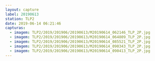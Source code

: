 ```yaml
---
layout: capture
label: 20190613
station: TLP2
date: 2019-06-14 06:21:46
capturas:
  - imagem: TLP2/2019/201906/20190613/M20190614_062146_TLP_2P.jpg
  - imagem: TLP2/2019/201906/20190613/M20190614_064809_TLP_2P.jpg
  - imagem: TLP2/2019/201906/20190613/M20190614_085521_TLP_2P.jpg
  - imagem: TLP2/2019/201906/20190613/M20190614_090343_TLP_2P.jpg
  - imagem: TLP2/2019/201906/20190613/M20190614_090413_TLP_2P.jpg
---
```

